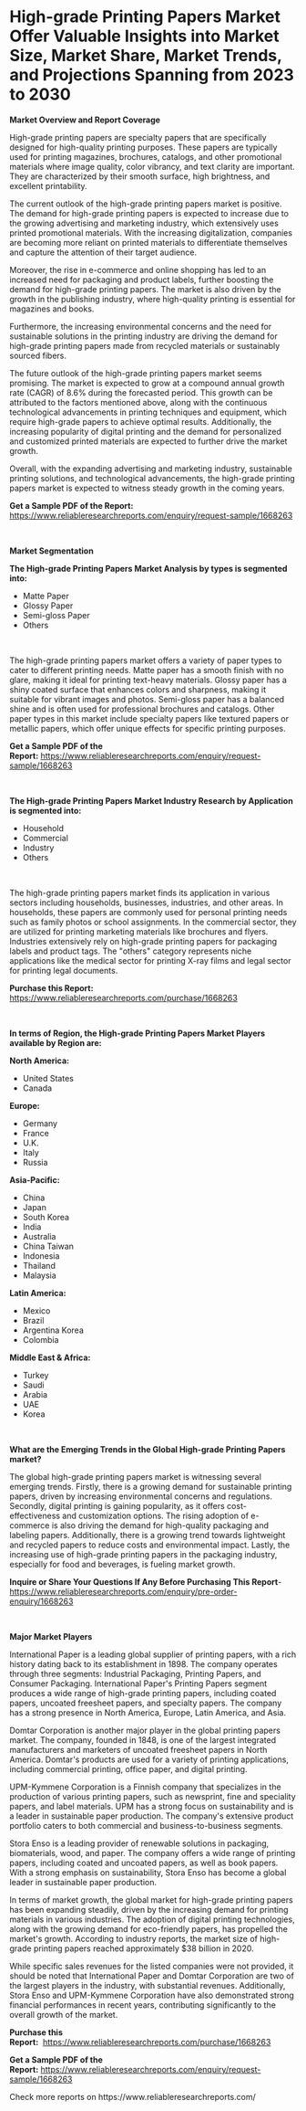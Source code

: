<p><h1>High-grade Printing Papers Market Offer Valuable Insights into Market Size, Market Share, Market Trends, and Projections Spanning from 2023 to 2030</h1></p><p><strong>Market Overview and Report Coverage</strong></p>
<p><p>High-grade printing papers are specialty papers that are specifically designed for high-quality printing purposes. These papers are typically used for printing magazines, brochures, catalogs, and other promotional materials where image quality, color vibrancy, and text clarity are important. They are characterized by their smooth surface, high brightness, and excellent printability.</p><p>The current outlook of the high-grade printing papers market is positive. The demand for high-grade printing papers is expected to increase due to the growing advertising and marketing industry, which extensively uses printed promotional materials. With the increasing digitalization, companies are becoming more reliant on printed materials to differentiate themselves and capture the attention of their target audience.</p><p>Moreover, the rise in e-commerce and online shopping has led to an increased need for packaging and product labels, further boosting the demand for high-grade printing papers. The market is also driven by the growth in the publishing industry, where high-quality printing is essential for magazines and books.</p><p>Furthermore, the increasing environmental concerns and the need for sustainable solutions in the printing industry are driving the demand for high-grade printing papers made from recycled materials or sustainably sourced fibers.</p><p>The future outlook of the high-grade printing papers market seems promising. The market is expected to grow at a compound annual growth rate (CAGR) of 8.6% during the forecasted period. This growth can be attributed to the factors mentioned above, along with the continuous technological advancements in printing techniques and equipment, which require high-grade papers to achieve optimal results. Additionally, the increasing popularity of digital printing and the demand for personalized and customized printed materials are expected to further drive the market growth.</p><p>Overall, with the expanding advertising and marketing industry, sustainable printing solutions, and technological advancements, the high-grade printing papers market is expected to witness steady growth in the coming years.</p></p>
<p><strong>Get a Sample PDF of the Report:</strong> <a href="https://www.reliableresearchreports.com/enquiry/request-sample/1668263">https://www.reliableresearchreports.com/enquiry/request-sample/1668263</a></p>
<p>&nbsp;</p>
<p><strong>Market Segmentation</strong></p>
<p><strong>The High-grade Printing Papers Market Analysis by types is segmented into:</strong></p>
<p><ul><li>Matte Paper</li><li>Glossy Paper</li><li>Semi-gloss Paper</li><li>Others</li></ul></p>
<p>&nbsp;</p>
<p><p>The high-grade printing papers market offers a variety of paper types to cater to different printing needs. Matte paper has a smooth finish with no glare, making it ideal for printing text-heavy materials. Glossy paper has a shiny coated surface that enhances colors and sharpness, making it suitable for vibrant images and photos. Semi-gloss paper has a balanced shine and is often used for professional brochures and catalogs. Other paper types in this market include specialty papers like textured papers or metallic papers, which offer unique effects for specific printing purposes.</p></p>
<p><strong>Get a Sample PDF of the Report:</strong>&nbsp;<a href="https://www.reliableresearchreports.com/enquiry/request-sample/1668263">https://www.reliableresearchreports.com/enquiry/request-sample/1668263</a></p>
<p>&nbsp;</p>
<p><strong>The High-grade Printing Papers Market Industry Research by Application is segmented into:</strong></p>
<p><ul><li>Household</li><li>Commercial</li><li>Industry</li><li>Others</li></ul></p>
<p>&nbsp;</p>
<p><p>The high-grade printing papers market finds its application in various sectors including households, businesses, industries, and other areas. In households, these papers are commonly used for personal printing needs such as family photos or school assignments. In the commercial sector, they are utilized for printing marketing materials like brochures and flyers. Industries extensively rely on high-grade printing papers for packaging labels and product tags. The "others" category represents niche applications like the medical sector for printing X-ray films and legal sector for printing legal documents.</p></p>
<p><strong>Purchase this Report:</strong>&nbsp; <a href="https://www.reliableresearchreports.com/purchase/1668263">https://www.reliableresearchreports.com/purchase/1668263</a></p>
<p>&nbsp;</p>
<p><strong>In terms of Region, the High-grade Printing Papers Market Players available by Region are:</strong></p>
<p>
    <p> <strong> North America: </strong>
        <ul>
            <li>United States</li>
            <li>Canada</li>
        </ul>
        </p> 
    <p> <strong> Europe: </strong>
        <ul>
            <li>Germany</li>
            <li>France</li>
            <li>U.K.</li>
            <li>Italy</li>
            <li>Russia</li>
        </ul>
        </p> 
    <p> <strong> Asia-Pacific: </strong>
        <ul>
            <li>China</li>
            <li>Japan</li>
            <li>South Korea</li>
            <li>India</li>
            <li>Australia</li>
            <li>China Taiwan</li>
            <li>Indonesia</li>
            <li>Thailand</li>
            <li>Malaysia</li>
        </ul>
        </p> 
    <p> <strong> Latin America: </strong>
        <ul>
            <li>Mexico</li>
            <li>Brazil</li>
            <li>Argentina Korea</li>
            <li>Colombia</li>
        </ul>
        </p> 
    <p> <strong> Middle East & Africa: </strong>
        <ul>
            <li>Turkey</li>
            <li>Saudi</li>
            <li>Arabia</li>
            <li>UAE</li>
            <li>Korea</li>
        </ul>
    </p>
    </p>
<p>&nbsp;</p>
<p><strong>What are the Emerging Trends in the Global High-grade Printing Papers market?</strong></p>
<p><p>The global high-grade printing papers market is witnessing several emerging trends. Firstly, there is a growing demand for sustainable printing papers, driven by increasing environmental concerns and regulations. Secondly, digital printing is gaining popularity, as it offers cost-effectiveness and customization options. The rising adoption of e-commerce is also driving the demand for high-quality packaging and labeling papers. Additionally, there is a growing trend towards lightweight and recycled papers to reduce costs and environmental impact. Lastly, the increasing use of high-grade printing papers in the packaging industry, especially for food and beverages, is fueling market growth.</p></p>
<p><strong>Inquire or Share Your Questions If Any Before Purchasing This Report</strong>- <a href="https://www.reliableresearchreports.com/enquiry/pre-order-enquiry/1668263">https://www.reliableresearchreports.com/enquiry/pre-order-enquiry/1668263</a></p>
<p>&nbsp;</p>
<p><strong>Major Market Players</strong></p>
<p><p>International Paper is a leading global supplier of printing papers, with a rich history dating back to its establishment in 1898. The company operates through three segments: Industrial Packaging, Printing Papers, and Consumer Packaging. International Paper's Printing Papers segment produces a wide range of high-grade printing papers, including coated papers, uncoated freesheet papers, and specialty papers. The company has a strong presence in North America, Europe, Latin America, and Asia.</p><p>Domtar Corporation is another major player in the global printing papers market. The company, founded in 1848, is one of the largest integrated manufacturers and marketers of uncoated freesheet papers in North America. Domtar's products are used for a variety of printing applications, including commercial printing, office paper, and digital printing.</p><p>UPM-Kymmene Corporation is a Finnish company that specializes in the production of various printing papers, such as newsprint, fine and speciality papers, and label materials. UPM has a strong focus on sustainability and is a leader in sustainable paper production. The company's extensive product portfolio caters to both commercial and business-to-business segments.</p><p>Stora Enso is a leading provider of renewable solutions in packaging, biomaterials, wood, and paper. The company offers a wide range of printing papers, including coated and uncoated papers, as well as book papers. With a strong emphasis on sustainability, Stora Enso has become a global leader in sustainable paper production.</p><p>In terms of market growth, the global market for high-grade printing papers has been expanding steadily, driven by the increasing demand for printing materials in various industries. The adoption of digital printing technologies, along with the growing demand for eco-friendly papers, has propelled the market's growth. According to industry reports, the market size of high-grade printing papers reached approximately $38 billion in 2020.</p><p>While specific sales revenues for the listed companies were not provided, it should be noted that International Paper and Domtar Corporation are two of the largest players in the industry, with substantial revenues. Additionally, Stora Enso and UPM-Kymmene Corporation have also demonstrated strong financial performances in recent years, contributing significantly to the overall growth of the market.</p></p>
<p><strong>Purchase this Report:</strong>&nbsp;&nbsp;<a href="https://www.reliableresearchreports.com/purchase/1668263">https://www.reliableresearchreports.com/purchase/1668263</a></p>
<p></p>
<p><strong>Get a Sample PDF of the Report:</strong>&nbsp;<a href="https://www.reliableresearchreports.com/enquiry/request-sample/1668263">https://www.reliableresearchreports.com/enquiry/request-sample/1668263</a></p>
<p>Check more reports on https://www.reliableresearchreports.com/</p>